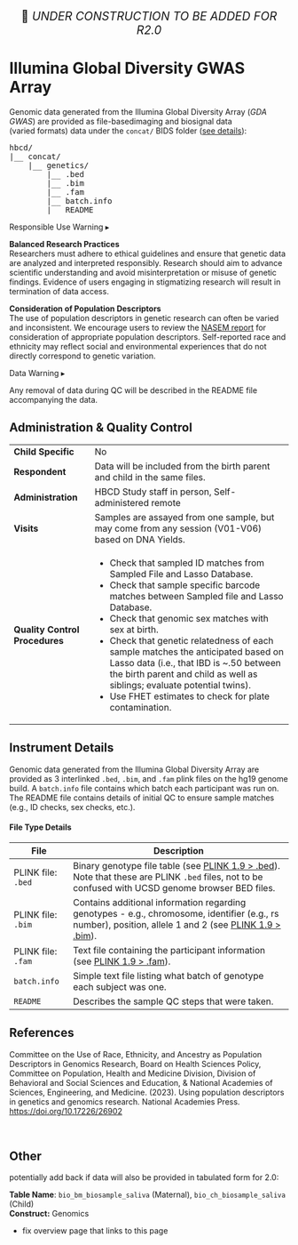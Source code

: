 <p style="text-align: center; font-size: 1.5em;">🚧 <i>UNDER CONSTRUCTION TO BE ADDED FOR R2.0</i></p>

# Illumina Global Diversity GWAS Array 

Genomic data generated from the Illumina Global Diversity Array (*GDA GWAS*) are provided as <span class="tooltip">file-based<span class="tooltiptext">imaging and biosignal data<br>(varied formats)</span></span> data under the `concat/` BIDS folder (<a href="../../../datacuration/concat" target="_blank">see details</a>):

<p>
<pre class="folder-tree">
hbcd/
|__ concat/ 
    |__ genetics/
        |__ .bed
        |__ .bim
        |__ .fam
        |__ batch.info
        |__ README
</pre>
</p>

<div id="alert" class="alert-banner" onclick="toggleCollapse(this)">
  <span class="emoji"><i class="fas fa-exclamation-circle"></i></span>
  <span class="text-with-link">
  <span class="text">Responsible Use Warning</span>
  <a class="anchor-link" href="#alert" title="Copy link">
  <i class="fa-solid fa-link"></i>
  </a>
  </span>
  <span class="arrow">▸</span>
</div>
<div class="alert-collapsible-content">
<p><b>Balanced Research Practices</b><br>
Researchers must adhere to ethical guidelines and ensure that genetic data are analyzed and interpreted responsibly. Research should aim to advance scientific understanding and avoid misinterpretation or misuse of genetic findings. Evidence of users engaging in stigmatizing research will result in termination of data access.</p>
<p><b>Consideration of Population Descriptors</b><br>
The use of population descriptors in genetic research can often be varied and inconsistent. We encourage users to review the <a href="https://doi.org/10.17226/26902">NASEM report</a> for consideration of appropriate population descriptors. Self-reported race and ethnicity may reflect social and environmental experiences that do not directly correspond to genetic variation.</p>
</div>

<div id="warning" class="warning-banner" onclick="toggleCollapse(this)">
  <span class="emoji"><i class="fas fa-exclamation-triangle"></i></span>
  <span class="text-with-link">
  <span class="text">Data Warning</span>
  <a class="anchor-link" href="#warning" title="Copy link">
  <i class="fa-solid fa-link"></i>
  </a>
  </span>
  <span class="arrow">▸</span>
</div>
<div class="warning-collapsible-content">
<p>Any removal of data during QC will be described in the README file accompanying the data.</p> 
</div>

## Administration & Quality Control

<table class="table-no-vertical-lines" style="width: 100%; border-collapse: collapse; table-layout: fixed;">
<tbody>
<tr><td><b>Child Specific</b></td>
<td>No</td></tr>
<tr><td><b>Respondent</b></td>
<td>Data will be included from the birth parent and child in the same files.</td></tr>
<tr><td><b>Administration</b></td>
<td style="word-wrap: break-word; white-space: normal;">HBCD Study staff in person, Self-administered remote</td></tr>
<tr><td><b>Visits</b></td>
<td style="word-wrap: break-word; white-space: normal;">Samples are assayed from one sample, but may come from any session (V01-V06) based on DNA Yields.</td></tr>
<tr><td><b>Quality Control Procedures</b></td>
<td style="word-wrap: break-word; white-space: normal;">
<ul>
  <li>Check that sampled ID matches from Sampled File and Lasso Database.</li>
  <li>Check that sample specific barcode matches between Sampled file and Lasso Database.</li>
  <li>Check that genomic sex matches with sex at birth.</li>
  <li>Check that genetic relatedness of each sample matches the anticipated based on Lasso data (i.e., that IBD is ~.50 between the birth parent and child as well as siblings; evaluate potential twins).</li>
  <li>Use FHET estimates to check for plate contamination.</li>
</ul>
</td></tr>      
</tbody>
</table>

## Instrument Details

Genomic data generated from the Illumina Global Diversity Array are provided as 3 interlinked `.bed`, `.bim`, and `.fam` plink files on the hg19 genome build. A `batch.info` file contains which batch each participant was run on. The README file contains details of initial QC to ensure sample matches (e.g., ID checks, sex checks, etc.). 

#### File Type Details

<table class="table-no-vertical-lines" style="width: 100%; border-collapse: collapse; table-layout: fixed;">
<thead>
  <tr>
  <th>File</th>
  <th>Description</th>
  </tr>
</thead>
<tbody>
<tr>
<td>PLINK file: <code>.bed</code></td>
<td style="word-wrap: break-word; white-space: normal;">Binary genotype file table (see <a href="https://www.cog-genomics.org/plink/1.9/formats#bed">PLINK 1.9 &gt; .bed</a>). Note that these are PLINK <code>.bed</code> files, not to be confused with UCSD genome browser BED files.</td>
</tr>
<tr>
<td>PLINK file: <code>.bim</code></td>
<td style="word-wrap: break-word; white-space: normal;">Contains additional information regarding genotypes - e.g., chromosome, identifier (e.g., rs number), position, allele 1 and 2 (see <a href="https://www.cog-genomics.org/plink/1.9/formats#bim">PLINK 1.9 &gt; .bim</a>).</td>
</tr>
<tr>
<td>PLINK file: <code>.fam</code></td>
<td style="word-wrap: break-word; white-space: normal;">Text file containing the participant information (see <a href="https://www.cog-genomics.org/plink/1.9/formats#fam">PLINK 1.9 &gt; .fam</a>).</td>
</tr>
<tr>
<td><code>batch.info</code></td>
<td style="word-wrap: break-word; white-space: normal;">Simple text file listing what batch of genotype each subject was one.</td>
</tr>
<tr>
<td><code>README</code></td>
<td style="word-wrap: break-word; white-space: normal;">Describes the sample QC steps that were taken.</td>
</tr>
</tbody>
</table>

## References

<div class="references"> 
<p>Committee on the Use of Race, Ethnicity, and Ancestry as Population Descriptors in Genomics Research, Board on Health Sciences Policy, Committee on Population, Health and Medicine Division, Division of Behavioral and Social Sciences and Education, & National Academies of Sciences, Engineering, and Medicine. (2023). Using population descriptors in genetics and genomics research. National Academies Press. <a href="https://doi.org/10.17226/26902">https://doi.org/10.17226/26902</a></p>  
</div>

<br>





## Other

potentially add back if data will also be provided in tabulated form for 2.0:


**Table Name**: `bio_bm_biosample_saliva` (Maternal), `bio_ch_biosample_saliva` (Child)              
**Construct:** Genomics

- fix overview page that links to this page
